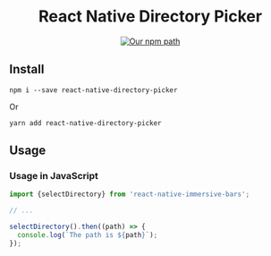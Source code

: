 <h1 align="center">
  React Native Directory Picker
</h1>
<div align="center">

[![Our npm path](https://badgen.net/npm/v/react-native-directory-picker)](https://www.npmjs.com/package/react-native-directory-picker/)

</div>

## Install

```
npm i --save react-native-directory-picker
```

Or

```
yarn add react-native-directory-picker
```

## Usage

### Usage in JavaScript

```jsx
import {selectDirectory} from 'react-native-immersive-bars';

// ...

selectDirectory().then((path) => {
  console.log(`The path is ${path}`);
});
```
